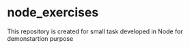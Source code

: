 # node_exercises
This repository is created for small task developed in Node for demonstartion purpose
